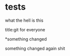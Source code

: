 # tests

what the hell is this

title:git for everyone

*something changed

something changed again shit
